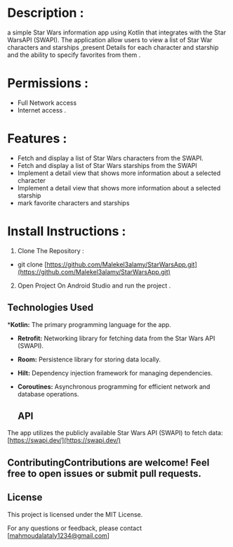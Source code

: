 
# Description : 
 a simple Star Wars information app using Kotlin that integrates with the Star WarsAPI (SWAPI). The application allow users to view a list of Star War characters and starships ,present Details for each character and starship and the ability to specify favorites from  them .


  

# Permissions :  
- Full Network access   
- Internet access .  


  
# Features :   
- Fetch and display a list of Star Wars characters from the SWAPI.  
- Fetch and display a list of Star Wars starships from the SWAPI  
- Implement a detail view that shows more information about a selected character   
- Implement a detail view that shows more information about a selected starship   
- mark favorite characters and starships 


# Install Instructions :  
1. Clone The Repository  : 

- git clone   [https://github.com/Malekel3alamy/StarWarsApp.git](https://github.com/Malekel3alamy/StarWarsApp.git)  
2.  Open Project On Android Studio and  run the project .


   ## Technologies Used

***Kotlin:** The primary programming language for the app.
* **Retrofit:** Networking library for fetching data from the Star Wars API (SWAPI).
* **Room:** Persistence library for storing data locally.
* **Hilt:** Dependency injection framework for managing dependencies.
* **Coroutines:** Asynchronous programming for efficient network and database operations.

  ## API
The app utilizes the publicly available Star Wars API (SWAPI) to fetch data: [https://swapi.dev/](https://swapi.dev/)



   ## ContributingContributions are welcome! Feel free to open issues or submit pull requests.

## License

This project is licensed under the MIT License.

For any questions or feedback, please contact [mahmoudalataly1234@gmail.com]

